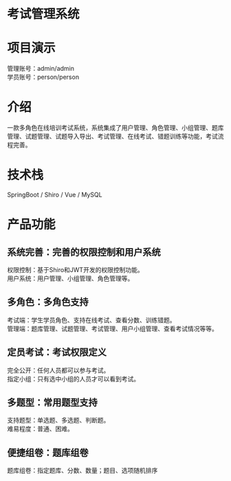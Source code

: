 # 考试管理系统

# 项目演示
管理账号：admin/admin    
学员账号：person/person   

# 介绍
一款多角色在线培训考试系统，系统集成了用户管理、角色管理、小组管理、题库管理、试题管理、试题导入导出、考试管理、在线考试、错题训练等功能，考试流程完善。

# 技术栈
SpringBoot / Shiro / Vue / MySQL

# 产品功能

## 系统完善：完善的权限控制和用户系统
权限控制：基于Shiro和JWT开发的权限控制功能。    
用户系统：用户管理、小组管理、角色管理等。    

## 多角色：多角色支持    
考试端：学生学员角色、支持在线考试、查看分数、训练错题。    
管理端：题库管理、试题管理、考试管理、用户小组管理、查看考试情况等等。    

## 定员考试：考试权限定义    
完全公开：任何人员都可以参与考试。    
指定小组：只有选中小组的人员才可以看到考试。    

## 多题型：常用题型支持    
支持题型：单选题、多选题、判断题。    
难易程度：普通、困难。    

## 便捷组卷：题库组卷    
题库组卷：指定题库、分数、数量；题目、选项随机排序   
